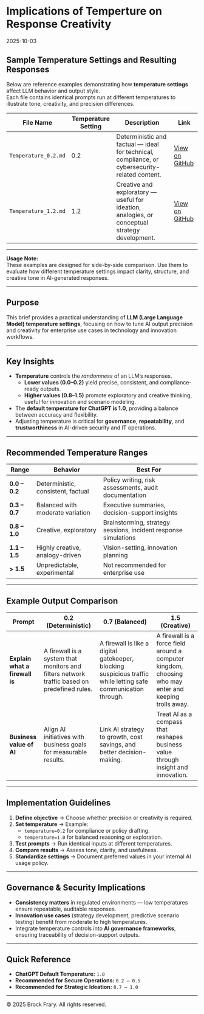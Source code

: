 # Implications of Temperture on Response Creativity
2025-10-03

## Sample Temperature Settings and Resulting Responses

Below are reference examples demonstrating how **temperature settings** affect LLM behavior and output style.  
Each file contains identical prompts run at different temperatures to illustrate tone, creativity, and precision differences.

| **File Name** | **Temperature Setting** | **Description** | **Link** |
|----------------|--------------------------|------------------|-----------|
| `Temperature_0.2.md` | 0.2 | Deterministic and factual — ideal for technical, compliance, or cybersecurity-related content. | [View on GitHub](https://github.com/VoxSecuritatis/Blog-AI-PromptEngineering-Temperature/blob/main/Temperature_0.2.md) |
| `Temperature_1.2.md` | 1.2 | Creative and exploratory — useful for ideation, analogies, or conceptual strategy development. | [View on GitHub](https://github.com/VoxSecuritatis/Blog-AI-PromptEngineering-Temperature/blob/main/Temperature_1.2.md) |

---

**Usage Note:**  
These examples are designed for side-by-side comparison. Use them to evaluate how different temperature settings impact clarity, structure, and creative tone in AI-generated responses.


---

## Purpose
This brief provides a practical understanding of **LLM (Large Language Model) temperature settings**, focusing on how to tune AI output precision and creativity for enterprise use cases in technology and innovation workflows.

---

## Key Insights

- **Temperature** controls the *randomness* of an LLM’s responses.  
  - **Lower values (0.0–0.2)** yield precise, consistent, and compliance-ready outputs.  
  - **Higher values (0.8–1.5)** promote exploratory and creative thinking, useful for innovation and scenario modeling.  
- The **default temperature for ChatGPT is 1.0**, providing a balance between accuracy and flexibility.  
- Adjusting temperature is critical for **governance**, **repeatability**, and **trustworthiness** in AI-driven security and IT operations.

---

## Recommended Temperature Ranges

| **Range** | **Behavior** | **Best For** |
|------------|--------------|--------------|
| **0.0 – 0.2** | Deterministic, consistent, factual | Policy writing, risk assessments, audit documentation |
| **0.3 – 0.7** | Balanced with moderate variation | Executive summaries, decision-support insights |
| **0.8 – 1.0** | Creative, exploratory | Brainstorming, strategy sessions, incident response simulations |
| **1.1 – 1.5** | Highly creative, analogy-driven | Vision-setting, innovation planning |
| **> 1.5** | Unpredictable, experimental | Not recommended for enterprise use |

---

## Example Output Comparison

| **Prompt** | **0.2 (Deterministic)** | **0.7 (Balanced)** | **1.5 (Creative)** |
|-------------|--------------------------|--------------------|--------------------|
| **Explain what a firewall is** | A firewall is a system that monitors and filters network traffic based on predefined rules. | A firewall is like a digital gatekeeper, blocking suspicious traffic while letting safe communication through. | A firewall is a force field around a computer kingdom, choosing who may enter and keeping trolls away. |
| **Business value of AI** | Align AI initiatives with business goals for measurable results. | Link AI strategy to growth, cost savings, and better decision-making. | Treat AI as a compass that reshapes business value through insight and innovation. |

---

## Implementation Guidelines

1. **Define objective** → Choose whether precision or creativity is required.  
2. **Set temperature** → Example:  
   - `temperature=0.2` for compliance or policy drafting.  
   - `temperature=1.0` for balanced reasoning or exploration.  
3. **Test prompts** → Run identical inputs at different temperatures.  
4. **Compare results** → Assess tone, clarity, and usefulness.  
5. **Standardize settings** → Document preferred values in your internal AI usage policy.

---

## Governance & Security Implications

- **Consistency matters** in regulated environments — low temperatures ensure repeatable, auditable responses.  
- **Innovation use cases** (strategy development, predictive scenario testing) benefit from moderate to high temperatures.  
- Integrate temperature controls into **AI governance frameworks**, ensuring traceability of decision-support outputs.

---

## Quick Reference

- **ChatGPT Default Temperature:** `1.0`  
- **Recommended for Secure Operations:** `0.2 – 0.5`  
- **Recommended for Strategic Ideation:** `0.7 – 1.0`  

---

© 2025 Brock Frary. All rights reserved.
